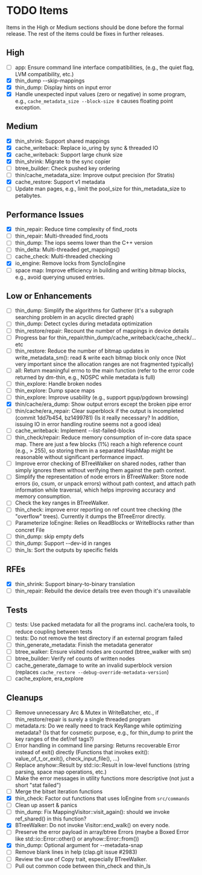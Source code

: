 # TODO Items

Items in the High or Medium sections should be done before the formal release. The rest of the items could be fixes in further releases.

## High

- [ ] app: Ensure command line interface compatibilities,
      (e.g., the quiet flag, LVM compatibility, etc.)
- [x] thin_dump --skip-mappings
- [x] thin_dump: Display hints on input error
- [x] Handle unexpected input values (zero or negative) in some program,
      e.g., `cache_metadata_size --block-size 0` causes floating point exception.

## Medium

- [x] thin_shrink: Support shared mappings
- [x] cache_writeback: Replace io_uring by sync & threaded IO
- [x] cache_writeback: Support large chunk size
- [x] thin_shrink: Migrate to the sync copier
- [ ] btree_builder: Check pushed key ordering
- [ ] thin/cache_metadata_size: Improve output precision (for Stratis)
- [x] cache_restore: Support v1 metadata
- [ ] Update man pages, e.g., limit the pool_size for thin_metadata_size to petabytes.

## Performance Issues

- [x] thin_repair: Reduce time complexity of find_roots
- [ ] thin_repair: Multi-threaded find_roots
- [ ] thin_dump: The iops seems lower than the C++ version
- [ ] thin_delta: Multi-threaded get_mappings()
- [ ] cache_check: Multi-threaded checking
- [x] io_engine: Remove locks from SyncIoEngine
- [ ] space map: Improve efficiency in building and writing bitmap blocks, e.g., avoid querying unused entries.

## Low or Enhancements

- [ ] thin_dump: Simplify the algorithms for Gatherer (it's a subgraph searching problem in an acyclic directed graph)
- [ ] thin_dump: Detect cycles during metadata optimization
- [ ] thin_restore/repair: Recount the number of mappings in device details
- [ ] Progress bar for thin_repair/thin_dump/cache_writeback/cache_check/... etc
- [ ] thin_restore: Reduce the number of bitmap updates in write_metadata_sm(): read & write each bitmap block only once
      (Not very important since the allocation ranges are not fragmented typically)
- [ ] all: Return meaningful errno to the main function (refer to the error code returned by dm-thin, e.g., NOSPC while metadata is full)
- [ ] thin_explore: Handle broken nodes
- [ ] thin_explore: Dump space maps
- [ ] thin_explore: Improve usability (e.g., support pgup/pgdown browsing)
- [x] thin/cache/era_dump: Show output errors except the broken pipe error
- [ ] thin/cache/era_repair: Clear superblock if the output is incompleted (commit 1dd7b454, bz1499781)
      (Is it really necessary? In addition, issuing IO in error handling routine seems not a good idea)
- [ ] cache_writeback: Implement --list-failed-blocks
- [ ] thin_check/repair: Reduce memory consumption of in-core data space map.
      There are just a few blocks (1%) reach a high reference count (e.g., > 255), so storing them in a separated HashMap might be reasonable without significant performance impact.
- [ ] Improve error checking of BTreeWalker on shared nodes, rather than simply ignores them without verifying them against the path context.
- [ ] Simplify the representation of node errors in BTreeWalker: Store node errors (io, csum, or unpack errors) without path context, and attach path information while traversal, which helps improving accuracy and memory consumption.
- [ ] Check the key ranges in BTreeWalker.
- [ ] thin_check: improve error reporting on ref count tree checking (the "overflow" trees).
      Currently it dumps the BTreeError directly.
- [ ] Parameterize IoEngine: Relies on ReadBlocks or WriteBlocks rather than concret File
- [ ] thin_dump: skip empty defs
- [ ] thin_dump: Support --dev-id in ranges
- [ ] thin_ls: Sort the outputs by specific fields

## RFEs

- [x] thin_shrink: Support binary-to-binary translation
- [ ] thin_repair: Rebuild the device details tree even though it's unavailable

## Tests

- [ ] tests: Use packed metadata for all the programs incl. cache/era tools, to reduce coupling between tests
- [ ] tests: Do not remove the test directory if an external program failed
- [ ] thin_generate_metadata: Finish the metadata generator
- [ ] btree_walker: Ensure visited nodes are counted (btree_walker with sm)
- [ ] btree_builder: Verify ref counts of written nodes
- [ ] cache_generate_damage to write an invalid superblock version (replaces `cache_restore --debug-override-metadata-version`)
- [ ] cache_explore, era_explore

## Cleanups

- [ ] Remove unnecessary Arc & Mutex in WriteBatcher, etc., if thin_restore/repair is surely a single threaded program
- [ ] metadata.rs: Do we really need to track KeyRange while optimizing metadata?
      (Is that for cosmetic purpose, e.g., for thin_dump to print the key ranges of the def/ref tags?)
- [ ] Error handling in command line parsing: Returns recoverable Error instead of exit() directly
      (Functions that invokes exit(): value_of_t_or_exit(), check_input_file(), ...)
- [ ] Replace anyhow::Result by std::io::Result in low-level functions (string parsing, space map operations, etc.)
- [ ] Make the error messages in utility functions more descriptive (not just a short "stat failed")
- [ ] Merge the bitset iteration functions
- [x] thin_check: Factor out functions that uses IoEngine from `src/commands`
- [ ] Clean up assert & panics
- [ ] thin_dump: Fix MappingVisitor::visit_again(): should we invoke ref_shared() in this function?
- [x] BTreeWalker: Do not invoke Visitor::end_walk() on every node.
- [ ] Preserve the error payload in array/btree Errors (maybe a Boxed Error like std::io::Error::other() or anyhow::Error::from())
- [x] thin_dump: Optional argument for --metadata-snap
- [ ] Remove blank lines in help (clap.git issue #2983)
- [ ] Review the use of Copy trait, especially BTreeWalker.
- [ ] Pull out common code between thin_check and thin_ls
